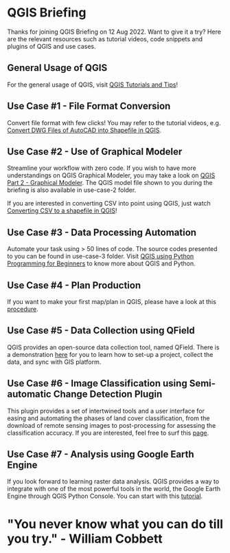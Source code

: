 # QGIS Briefing
Thanks for joining QGIS Briefing on 12 Aug 2022. Want to give it a try? Here are the relevant resources such as tutorial videos, code snippets and plugins of QGIS and use cases.

## General Usage of QGIS
For the general usage of QGIS, visit [QGIS Tutorials and Tips](https://www.qgistutorials.com/en/index.html)!

## Use Case #1 - File Format Conversion
Convert file format with few clicks! You may refer to the tutorial videos, e.g. [Convert DWG Files of AutoCAD into Shapefile in QGIS](https://youtu.be/qloaSsrNeAQ).

## Use Case #2 - Use of Graphical Modeler
Streamline your workflow with zero code. If you wish to have more understandings on QGIS Graphical Modeler, you may take a look on [QGIS Part 2 - Graphical Modeler](https://youtu.be/fjxJwMSp0K4). The QGIS model file shown to you during the briefing is also available in use-case-2 folder.

If you are interested in converting CSV into point using QGIS, just watch [Converting CSV to a shapefile in QGIS](https://youtu.be/drIpvJm7OMs)!

## Use Case #3 - Data Processing Automation
Automate your task using > 50 lines of code. The source codes presented to you can be found in use-case-3 folder. Visit [QGIS using Python Programming for Beginners](https://youtu.be/dpJqmLIaELk) to know more about QGIS and Python.

## Use Case #4 - Plan Production
If you want to make your first map/plan in QGIS, please have a look at this [procedure](https://www.qgistutorials.com/en/docs/making_a_map.html).

## Use Case #5 - Data Collection using QField
QGIS provides an open-source data collection tool, named QField. There is a demonstration [here](https://www.youtube.com/watch?v=5qE22Iz6ymA) for you to learn how to set-up a project, collect the data, and sync with GIS platform.

## Use Case #6 - Image Classification using Semi-automatic Change Detection Plugin
This plugin provides a set of intertwined tools and a user interface for easing and automating the phases of land cover classification, from the download of remote sensing images to post-processing for assessing the classification accuracy. If you are interested, feel free to surf this [page](https://fromgistors.blogspot.com/p/semi-automatic-classification-plugin.html).

## Use Case #7 - Analysis using Google Earth Engine
If you look forward to learning raster data analysis. QGIS provides a way to integrate with one of the most powerful tools in the world, the Google Earth Engine through QGIS Python Console. You can start with this [tutorial](https://github.com/giswqs/qgis-earthengine-examples/).

# "You never know what you can do till you try." - William Cobbett


